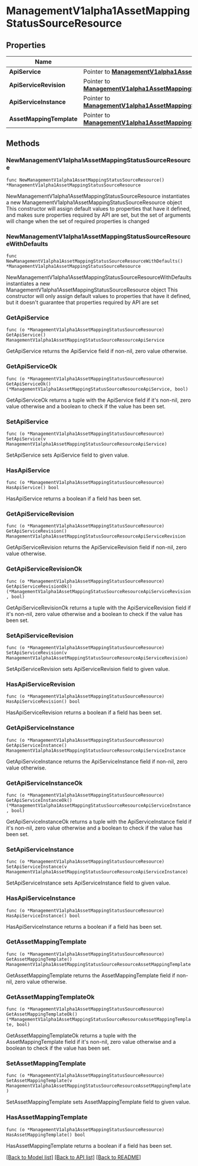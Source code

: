 # ManagementV1alpha1AssetMappingStatusSourceResource

## Properties

Name | Type | Description | Notes
------------ | ------------- | ------------- | -------------
**ApiService** | Pointer to [**ManagementV1alpha1AssetMappingStatusSourceResourceApiService**](ManagementV1alpha1AssetMappingStatusSourceResourceApiService.md) |  | [optional] 
**ApiServiceRevision** | Pointer to [**ManagementV1alpha1AssetMappingStatusSourceResourceApiServiceRevision**](ManagementV1alpha1AssetMappingStatusSourceResourceApiServiceRevision.md) |  | [optional] 
**ApiServiceInstance** | Pointer to [**ManagementV1alpha1AssetMappingStatusSourceResourceApiServiceInstance**](ManagementV1alpha1AssetMappingStatusSourceResourceApiServiceInstance.md) |  | [optional] 
**AssetMappingTemplate** | Pointer to [**ManagementV1alpha1AssetMappingStatusSourceResourceAssetMappingTemplate**](ManagementV1alpha1AssetMappingStatusSourceResourceAssetMappingTemplate.md) |  | [optional] 

## Methods

### NewManagementV1alpha1AssetMappingStatusSourceResource

`func NewManagementV1alpha1AssetMappingStatusSourceResource() *ManagementV1alpha1AssetMappingStatusSourceResource`

NewManagementV1alpha1AssetMappingStatusSourceResource instantiates a new ManagementV1alpha1AssetMappingStatusSourceResource object
This constructor will assign default values to properties that have it defined,
and makes sure properties required by API are set, but the set of arguments
will change when the set of required properties is changed

### NewManagementV1alpha1AssetMappingStatusSourceResourceWithDefaults

`func NewManagementV1alpha1AssetMappingStatusSourceResourceWithDefaults() *ManagementV1alpha1AssetMappingStatusSourceResource`

NewManagementV1alpha1AssetMappingStatusSourceResourceWithDefaults instantiates a new ManagementV1alpha1AssetMappingStatusSourceResource object
This constructor will only assign default values to properties that have it defined,
but it doesn't guarantee that properties required by API are set

### GetApiService

`func (o *ManagementV1alpha1AssetMappingStatusSourceResource) GetApiService() ManagementV1alpha1AssetMappingStatusSourceResourceApiService`

GetApiService returns the ApiService field if non-nil, zero value otherwise.

### GetApiServiceOk

`func (o *ManagementV1alpha1AssetMappingStatusSourceResource) GetApiServiceOk() (*ManagementV1alpha1AssetMappingStatusSourceResourceApiService, bool)`

GetApiServiceOk returns a tuple with the ApiService field if it's non-nil, zero value otherwise
and a boolean to check if the value has been set.

### SetApiService

`func (o *ManagementV1alpha1AssetMappingStatusSourceResource) SetApiService(v ManagementV1alpha1AssetMappingStatusSourceResourceApiService)`

SetApiService sets ApiService field to given value.

### HasApiService

`func (o *ManagementV1alpha1AssetMappingStatusSourceResource) HasApiService() bool`

HasApiService returns a boolean if a field has been set.

### GetApiServiceRevision

`func (o *ManagementV1alpha1AssetMappingStatusSourceResource) GetApiServiceRevision() ManagementV1alpha1AssetMappingStatusSourceResourceApiServiceRevision`

GetApiServiceRevision returns the ApiServiceRevision field if non-nil, zero value otherwise.

### GetApiServiceRevisionOk

`func (o *ManagementV1alpha1AssetMappingStatusSourceResource) GetApiServiceRevisionOk() (*ManagementV1alpha1AssetMappingStatusSourceResourceApiServiceRevision, bool)`

GetApiServiceRevisionOk returns a tuple with the ApiServiceRevision field if it's non-nil, zero value otherwise
and a boolean to check if the value has been set.

### SetApiServiceRevision

`func (o *ManagementV1alpha1AssetMappingStatusSourceResource) SetApiServiceRevision(v ManagementV1alpha1AssetMappingStatusSourceResourceApiServiceRevision)`

SetApiServiceRevision sets ApiServiceRevision field to given value.

### HasApiServiceRevision

`func (o *ManagementV1alpha1AssetMappingStatusSourceResource) HasApiServiceRevision() bool`

HasApiServiceRevision returns a boolean if a field has been set.

### GetApiServiceInstance

`func (o *ManagementV1alpha1AssetMappingStatusSourceResource) GetApiServiceInstance() ManagementV1alpha1AssetMappingStatusSourceResourceApiServiceInstance`

GetApiServiceInstance returns the ApiServiceInstance field if non-nil, zero value otherwise.

### GetApiServiceInstanceOk

`func (o *ManagementV1alpha1AssetMappingStatusSourceResource) GetApiServiceInstanceOk() (*ManagementV1alpha1AssetMappingStatusSourceResourceApiServiceInstance, bool)`

GetApiServiceInstanceOk returns a tuple with the ApiServiceInstance field if it's non-nil, zero value otherwise
and a boolean to check if the value has been set.

### SetApiServiceInstance

`func (o *ManagementV1alpha1AssetMappingStatusSourceResource) SetApiServiceInstance(v ManagementV1alpha1AssetMappingStatusSourceResourceApiServiceInstance)`

SetApiServiceInstance sets ApiServiceInstance field to given value.

### HasApiServiceInstance

`func (o *ManagementV1alpha1AssetMappingStatusSourceResource) HasApiServiceInstance() bool`

HasApiServiceInstance returns a boolean if a field has been set.

### GetAssetMappingTemplate

`func (o *ManagementV1alpha1AssetMappingStatusSourceResource) GetAssetMappingTemplate() ManagementV1alpha1AssetMappingStatusSourceResourceAssetMappingTemplate`

GetAssetMappingTemplate returns the AssetMappingTemplate field if non-nil, zero value otherwise.

### GetAssetMappingTemplateOk

`func (o *ManagementV1alpha1AssetMappingStatusSourceResource) GetAssetMappingTemplateOk() (*ManagementV1alpha1AssetMappingStatusSourceResourceAssetMappingTemplate, bool)`

GetAssetMappingTemplateOk returns a tuple with the AssetMappingTemplate field if it's non-nil, zero value otherwise
and a boolean to check if the value has been set.

### SetAssetMappingTemplate

`func (o *ManagementV1alpha1AssetMappingStatusSourceResource) SetAssetMappingTemplate(v ManagementV1alpha1AssetMappingStatusSourceResourceAssetMappingTemplate)`

SetAssetMappingTemplate sets AssetMappingTemplate field to given value.

### HasAssetMappingTemplate

`func (o *ManagementV1alpha1AssetMappingStatusSourceResource) HasAssetMappingTemplate() bool`

HasAssetMappingTemplate returns a boolean if a field has been set.


[[Back to Model list]](../README.md#documentation-for-models) [[Back to API list]](../README.md#documentation-for-api-endpoints) [[Back to README]](../README.md)


